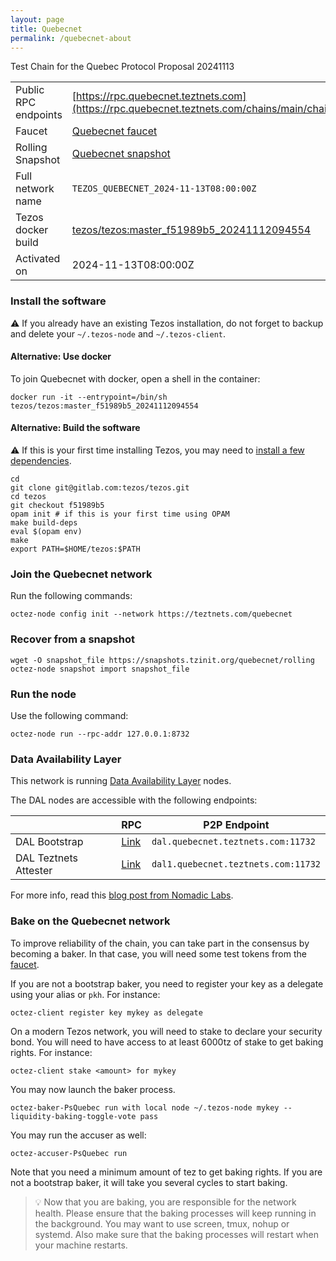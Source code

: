 ```yaml
---
layout: page
title: Quebecnet
permalink: /quebecnet-about
---
```


Test Chain for the Quebec Protocol Proposal 20241113

| | |
|-------|---------------------|
| Public RPC endpoints | [https://rpc.quebecnet.teztnets.com](https://rpc.quebecnet.teztnets.com/chains/main/chain_id)<br/> |
| Faucet | [Quebecnet faucet](https://faucet.quebecnet.teztnets.com) |
| Rolling Snapshot | [Quebecnet snapshot](https://snapshots.tzinit.org/quebecnet/rolling) |
| Full network name | `TEZOS_QUEBECNET_2024-11-13T08:00:00Z` |
| Tezos docker build | [tezos/tezos:master_f51989b5_20241112094554](https://hub.docker.com/r/tezos/tezos/tags?page=1&ordering=last_updated&name=master_f51989b5_20241112094554) |
| Activated on | 2024-11-13T08:00:00Z |





### Install the software

⚠️  If you already have an existing Tezos installation, do not forget to backup and delete your `~/.tezos-node` and `~/.tezos-client`.



#### Alternative: Use docker

To join Quebecnet with docker, open a shell in the container:

```
docker run -it --entrypoint=/bin/sh tezos/tezos:master_f51989b5_20241112094554
```


#### Alternative: Build the software

⚠️  If this is your first time installing Tezos, you may need to [install a few dependencies](https://tezos.gitlab.io/introduction/howtoget.html#setting-up-the-development-environment-from-scratch).

```
cd
git clone git@gitlab.com:tezos/tezos.git
cd tezos
git checkout f51989b5
opam init # if this is your first time using OPAM
make build-deps
eval $(opam env)
make
export PATH=$HOME/tezos:$PATH
```

### Join the Quebecnet network

Run the following commands:

```
octez-node config init --network https://teztnets.com/quebecnet

```


### Recover from a snapshot

```
wget -O snapshot_file https://snapshots.tzinit.org/quebecnet/rolling
octez-node snapshot import snapshot_file
```


### Run the node

Use the following command:

```
octez-node run --rpc-addr 127.0.0.1:8732
```




### Data Availability Layer

This network is running [Data Availability Layer](https://tezos.gitlab.io/shell/dal.html) nodes.


The DAL nodes are accessible with the following endpoints:

| | RPC | P2P Endpoint |
|------------|---------|--------------|
| DAL Bootstrap | [Link](https://dal-bootstrap-rpc.quebecnet.teztnets.com/p2p/gossipsub/scores) | `dal.quebecnet.teztnets.com:11732` |
| DAL Teztnets Attester | [Link](https://dal-attester-rpc.quebecnet.teztnets.com/p2p/gossipsub/scores) | `dal1.quebecnet.teztnets.com:11732` |


For more info, read this [blog post from Nomadic Labs](https://research-development.nomadic-labs.com/data-availability-layer-tezos.html).



### Bake on the Quebecnet network

To improve reliability of the chain, you can take part in the consensus by becoming a baker. In that case, you will need some test tokens from the [faucet](https://faucet.quebecnet.teztnets.com).

If you are not a bootstrap baker, you need to register your key as a delegate using your alias or `pkh`. For instance:
```bash=2
octez-client register key mykey as delegate
```

On a modern Tezos network, you will need to stake to declare your security bond.  You will need to have access to at least 6000tz of stake to get baking rights. For instance:
```
octez-client stake <amount> for mykey
```	

You may now launch the baker process.
```bash=3
octez-baker-PsQuebec run with local node ~/.tezos-node mykey --liquidity-baking-toggle-vote pass
```

You may run the accuser as well:
```bash=3
octez-accuser-PsQuebec run
```

Note that you need a minimum amount of tez to get baking rights. If you are not a bootstrap baker, it will take you several cycles to start baking.

> 💡 Now that you are baking, you are responsible for the network health. Please ensure that the baking processes will keep running in the background. You may want to use screen, tmux, nohup or systemd. Also make sure that the baking processes will restart when your machine restarts.


